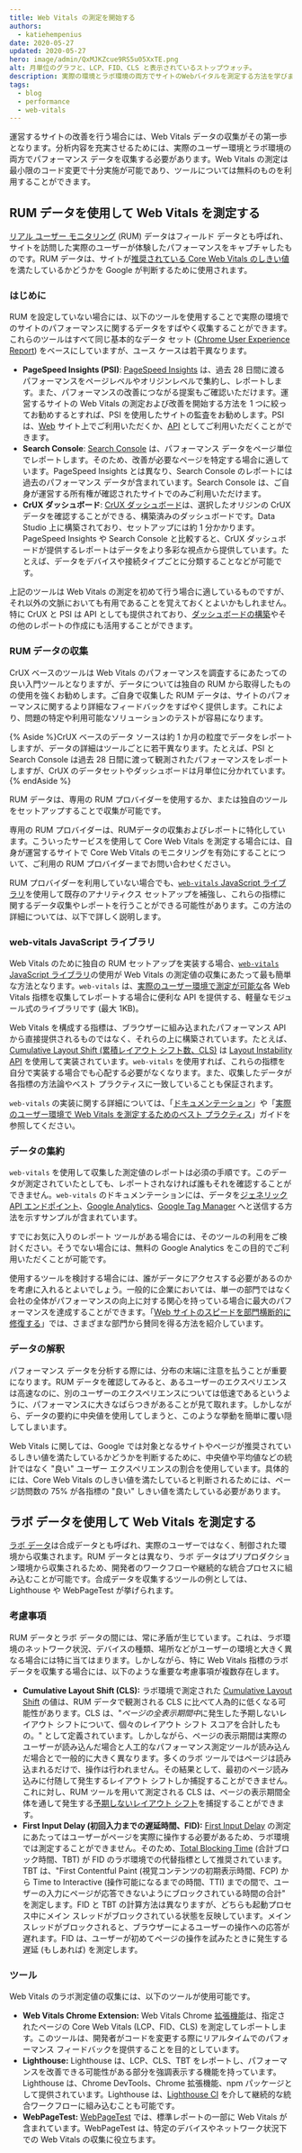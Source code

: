 ```yaml
---
title: Web Vitals の測定を開始する
authors:
  - katiehempenius
date: 2020-05-27
updated: 2020-05-27
hero: image/admin/QxMJKZcue9RS5u05XxTE.png
alt: 月単位のグラフと、LCP、FID、CLS と表示されているストップウォッチ。
description: 実際の環境とラボ環境の両方でサイトのWebバイタルを測定する方法を学びます。
tags:
  - blog
  - performance
  - web-vitals
---
```


運営するサイトの改善を行う場合には、Web Vitals データの収集がその第一歩となります。分析内容を充実させるためには、実際のユーザー環境とラボ環境の両方でパフォーマンス データを収集する必要があります。Web Vitals の測定は最小限のコード変更で十分実施が可能であり、ツールについては無料のものを利用することができます。

## RUM データを使用して Web Vitals を測定する

[リアル ユーザー モニタリング](https://en.wikipedia.org/wiki/Real_user_monitoring) (RUM) データはフィールド データとも呼ばれ、サイトを訪問した実際のユーザーが体験したパフォーマンスをキャプチャしたものです。RUM データは、サイトが[推奨されている Core Web Vitals のしきい値](/vitals/)を満たしているかどうかを Google が判断するために使用されます。

### はじめに

RUM を設定していない場合には、以下のツールを使用することで実際の環境でのサイトのパフォーマンスに関するデータをすばやく収集することができます。これらのツールはすべて同じ基本的なデータ セット ([Chrome User Experience Report](https://developers.google.com/web/tools/chrome-user-experience-report)) をベースにしていますが、ユース ケースは若干異なります。

- **PageSpeed Insights (PSI)**: [PageSpeed Insights](https://pagespeed.web.dev/) は、過去 28 日間に渡るパフォーマンスをページレベルやオリジンレベルで集約し、レポートします。また、パフォーマンスの改善につながる提案もご確認いただけます。運営するサイトの Web Vitals の測定および改善を開始する方法を 1 つに絞ってお勧めするとすれば、PSI を使用したサイトの監査をお勧めします。PSI は、[Web](https://pagespeed.web.dev/) サイト上でご利用いただくか、[API](https://developers.google.com/speed/docs/insights/v5/get-started) としてご利用いただくことができます。
- **Search Console**: [Search Console](https://search.google.com/search-console/welcome) は、パフォーマンス データをページ単位でレポートします。そのため、改善が必要なページを特定する場合に適しています。PageSpeed Insights とは異なり、Search Console のレポートには過去のパフォーマンス データが含まれています。Search Console は、ご自身が運営する所有権が確認されたサイトでのみご利用いただけます。
- **CrUX ダッシュボード**: [CrUX ダッシュボード](https://developers.google.com/web/updates/2018/08/chrome-ux-report-dashboard)は、選択したオリジンの CrUX データを確認することができる、構築済みのダッシュボードです。Data Studio 上に構築されており、セットアップには約 1 分かかります。PageSpeed Insights や Search Console と比較すると、CrUX ダッシュボードが提供するレポートはデータをより多彩な視点から提供しています。たとえば、データをデバイスや接続タイプごとに分類することなどが可能です。

上記のツールは Web Vitals の測定を初めて行う場合に適しているものですが、それ以外の文脈においても有用であることを覚えておくとよいかもしれません。特に CrUX と PSI は API としても提供されており、[ダッシュボードの構築](https://dev.to/chromiumdev/a-step-by-step-guide-to-monitoring-the-competition-with-the-chrome-ux-report-4k1o)やその他のレポートの作成にも活用することができます。

### RUM データの収集

CrUX ベースのツールは Web Vitals のパフォーマンスを調査するにあたっての良い入門ツールとなりますが、データについては独自の RUM から取得したものの使用を強くお勧めします。ご自身で収集した RUM データは、サイトのパフォーマンスに関するより詳細なフィードバックをすばやく提供します。これにより、問題の特定や利用可能なソリューションのテストが容易になります。

{% Aside %}CrUX ベースのデータ ソースは約 1 か月の粒度でデータをレポートしますが、データの詳細はツールごとに若干異なります。たとえば、PSI と Search Console は過去 28 日間に渡って観測されたパフォーマンスをレポートしますが、CrUX のデータセットやダッシュボードは月単位に分かれています。{% endAside %}

RUM データは、専用の RUM プロバイダーを使用するか、または独自のツールをセットアップすることで収集が可能です。

専用の RUM プロバイダーは、RUMデータの収集およびレポートに特化しています。こういったサービスを使用して Core Web Vitals を測定する場合には、自身が運営するサイトで Core Web Vitals のモニタリングを有効にすることについて、ご利用の RUM プロバイダーまでお問い合わせください。

RUM プロバイダーを利用していない場合でも、[`web-vitals` JavaScript ライブラリ](https://github.com/GoogleChrome/web-vitals)を使用して既存のアナリティクス セットアップを補強し、これらの指標に関するデータ収集やレポートを行うことができる可能性があります。この方法の詳細については、以下で詳しく説明します。

### web-vitals JavaScript ライブラリ

Web Vitals のために独自の RUM セットアップを実装する場合、[`web-vitals` JavaScript ライブラリ](https://github.com/GoogleChrome/web-vitals)の使用が Web Vitals の測定値の収集にあたって最も簡単な方法となります。`web-vitals` は、[実際のユーザー環境で測定が可能な](/user-centric-performance-metrics/#in-the-field)各 Web Vitals 指標を収集してレポートする場合に便利な API を提供する、軽量なモジュール式のライブラリです (最大 1KB)。

Web Vitals を構成する指標は、ブラウザーに組み込まれたパフォーマンス API から直接提供されるものではなく、それらの上に構築されています。たとえば、[Cumulative Layout Shift (累積レイアウト シフト数、CLS)](/cls/) は [Layout Instability API](https://wicg.github.io/layout-instability/) を使用して実装されています。`web-vitals` を使用すれば、これらの指標を自分で実装する場合でも心配する必要がなくなります。また、収集したデータが各指標の方法論やベスト プラクティスに一致していることも保証されます。

`web-vitals` の実装に関する詳細については、「[ドキュメンテーション](https://github.com/GoogleChrome/web-vitals)」や「[実際のユーザー環境で Web Vitals を測定するためのベスト プラクティス](/vitals-field-measurement-best-practices/)」ガイドを参照してください。

### データの集約

`web-vitals` を使用して収集した測定値のレポートは必須の手順です。このデータが測定されていたとしても、レポートされなければ誰もそれを確認することができません。`web-vitals` のドキュメンテーションには、データを[ジェネリック API エンドポイント](https://github.com/GoogleChrome/web-vitals#send-the-results-to-an-analytics-endpoint)、[Google Analytics](https://github.com/GoogleChrome/web-vitals#send-the-results-to-google-analytics)、[Google Tag Manager](https://github.com/GoogleChrome/web-vitals#send-the-results-to-google-tag-manager) へと送信する方法を示すサンプルが含まれています。

すでにお気に入りのレポート ツールがある場合には、そのツールの利用をご検討ください。そうでない場合には、無料の Google Analytics をこの目的でご利用いただくことが可能です。

使用するツールを検討する場合には、誰がデータにアクセスする必要があるのかを考慮に入れるとよいでしょう。一般的に企業においては、単一の部門ではなく会社の全体がパフォーマンスの向上に対する関心を持っている場合に最大のパフォーマンスを達成することができます。「[Web サイトのスピードを部門横断的に修復する](/fixing-website-speed-cross-functionally/)」では、さまざまな部門から賛同を得る方法を紹介しています。

### データの解釈

パフォーマンス データを分析する際には、分布の末端に注意を払うことが重要になります。RUM データを確認してみると、あるユーザーのエクスペリエンスは高速なのに、別のユーザーのエクスペリエンスについては低速であるというように、パフォーマンスに大きなばらつきがあることが見て取れます。しかしながら、データの要約に中央値を使用してしまうと、このような挙動を簡単に覆い隠してしまいます。

Web Vitals に関しては、Google では対象となるサイトやページが推奨されているしきい値を満たしているかどうかを判断するために、中央値や平均値などの統計ではなく "良い" ユーザー エクスペリエンスの割合を使用しています。具体的には、Core Web Vitals のしきい値を満たしていると判断されるためには、ページ訪問数の 75% が各指標の "良い" しきい値を満たしている必要があります。

## ラボ データを使用して Web Vitals を測定する

[ラボ データ](/user-centric-performance-metrics/#in-the-lab)は合成データとも呼ばれ、実際のユーザーではなく、制御された環境から収集されます。RUM データとは異なり、ラボ データはプリプロダクション環境から収集されるため、開発者のワークフローや継続的な統合プロセスに組み込むことが可能です。合成データを収集するツールの例としては、Lighthouse や WebPageTest が挙げられます。

### 考慮事項

RUM データとラボ データの間には、常に矛盾が生じています。これは、ラボ環境のネットワーク状況、デバイスの種類、場所などがユーザーの環境と大きく異なる場合には特に当てはまります。しかしながら、特に Web Vitals 指標のラボ データを収集する場合には、以下のような重要な考慮事項が複数存在します。

- **Cumulative Layout Shift (CLS):** ラボ環境で測定された [Cumulative Layout Shift](/cls/) の値は、RUM データで観測される CLS に比べて人為的に低くなる可能性があります。CLS は、"*ページの全表示期間中*に発生した予期しないレイアウト シフトについて、個々のレイアウト シフト スコアを合計したもの。" として定義されています。しかしながら、ページの表示期間は実際のユーザーが読み込んだ場合と人工的なパフォーマンス測定ツールが読み込んだ場合とで一般的に大きく異なります。多くのラボ ツールではページは読み込まれるだけで、操作は行われません。その結果として、最初のページ読み込みに付随して発生するレイアウト シフトしか捕捉することができません。これに対し、RUM ツールを用いて測定される CLS は、ページの表示期間全体を通して発生する[予期しないレイアウト シフト](/cls/#expected-vs.-unexpected-layout-shifts)を捕捉することができます。
- **First Input Delay (初回入力までの遅延時間、FID):** [First Input Delay](/fid/) の測定にあたってはユーザーがページを実際に操作する必要があるため、ラボ環境では測定することができません。そのため、[Total Blocking Time](/tbt/) (合計ブロック時間、TBT) が FID のラボ環境での代替指標として推奨されています。TBT は、"First Contentful Paint (視覚コンテンツの初期表示時間、FCP) から Time to Interactive (操作可能になるまでの時間、TTI) までの間で、ユーザーの入力にページが応答できないようにブロックされている時間の合計" を測定します。FID と TBT の計算方法は異なりますが、どちらも起動プロセス中にメイン スレッドがブロックされている状態を反映しています。メイン スレッドがブロックされると、ブラウザーによるユーザーの操作への応答が遅れます。FID は、ユーザーが初めてページの操作を試みたときに発生する遅延 (もしあれば) を測定します。

### ツール

Web Vitals のラボ測定値の収集には、以下のツールが使用可能です。

- **Web Vitals Chrome Extension:** Web Vitals Chrome [拡張機能](https://github.com/GoogleChrome/web-vitals-extension)は、指定されたページの Core Web Vitals (LCP、FID、CLS) を測定してレポートします。このツールは、開発者がコードを変更する際にリアルタイムでのパフォーマンス フィードバックを提供することを目的としています。
- **Lighthouse:** Lighthouse は、LCP、CLS、TBT をレポートし、パフォーマンスを改善できる可能性がある部分を強調表示する機能を持っています。Lighthouse は、Chrome DevTools、Chrome 拡張機能、npm パッケージとして提供されています。Lighthouse は、[Lighthouse CI](https://github.com/GoogleChrome/lighthouse-ci) を介して継続的な統合ワークフローに組み込むことも可能です。
- **WebPageTest:** [WebPageTest](https://webpagetest.org/) では、標準レポートの一部に Web Vitals が含まれています。WebPageTest は、特定のデバイスやネットワーク状況下での Web Vitals の収集に役立ちます。
